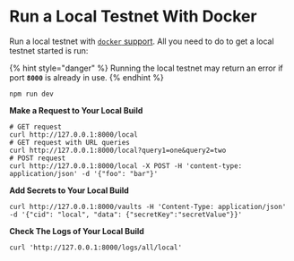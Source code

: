 # Run a Local Testnet With Docker

Run a local testnet with [`docker` support](https://docs.docker.com/desktop/). All you need to do to get a local testnet started is run:

{% hint style="danger" %}
Running the local testnet may return an error if port **`8000`** is already in use.
{% endhint %}

```shell
npm run dev
```

**Make a Request to Your Local Build**

```shell
# GET request
curl http://127.0.0.1:8000/local
# GET request with URL queries
curl http://127.0.0.1:8000/local?query1=one&query2=two
# POST request
curl http://127.0.0.1:8000/local -X POST -H 'content-type: application/json' -d '{"foo": "bar"}'
```

**Add Secrets to Your Local Build**

```shell
curl http://127.0.0.1:8000/vaults -H 'Content-Type: application/json' -d '{"cid": "local", "data": {"secretKey":"secretValue"}}'
```

**Check The Logs of Your Local Build**

```shell
curl 'http://127.0.0.1:8000/logs/all/local'
```
